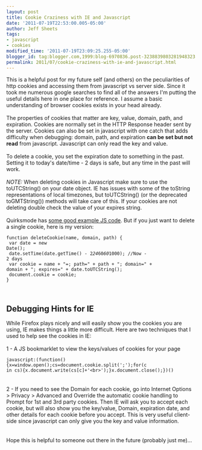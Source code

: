 ```yaml
---
layout: post
title: Cookie Craziness with IE and Javascript
date: '2011-07-19T22:53:00.005-05:00'
author: Jeff Sheets
tags:
- javascript
- cookies
modified_time: '2011-07-19T23:09:25.255-05:00'
blogger_id: tag:blogger.com,1999:blog-6970836.post-3238839803281948323
permalink: 2011/07/cookie-craziness-with-ie-and-javascript.html
---
```


This is a helpful post for my future self (and others) on the peculiarities
      of http cookies and accessing them from javascript vs server side. Since it took me numerous
      google searches to find all of the answers I'm putting the useful details here in one place
      for reference. I assume a basic understanding of browser cookies exists in your head
      already.<br /><br />The properties of cookies that matter are key, value, domain,
      path, and expiration. Cookies are normally set in the HTTP Response header sent by the server.
      Cookies can also be set in javascript with one catch that adds difficulty when debugging:
      domain, path, and expiration <b>can be set but not read</b> from javascript.
      Javascript can only read the key and value.<br /><br />To delete a cookie, you set
      the expiration date to something in the past. Setting it to today's date/time - 2 days is
      safe, but any time in the past will work.<br /><br /><i>NOTE:</i> When
      deleting cookies in Javascript make sure to use the toUTCString() on your date object. IE has
      issues with some of the toString representations of local timezones, but toUTCString() (or the
      deprecated toGMTString()) methods will take care of this. If your cookies are not deleting
      double check the value of your expires string.<br /><br />Quirksmode has <a
      href="http://www.quirksmode.org/js/cookies.html">some good example JS code</a>. But
      if you just want to delete a single cookie, here is my version:<br /><code><br
      />function deleteCookie(name, domain, path) {<br /> var date = new Date();<br
      /> date.setTime(date.getTime() - 2*24*60*60*1000); //Now - 2 days<br /> var cookie =
      name + "=; path=" + path + "; domain=" + domain + "; expires=" + date.toUTCString();<br
      /> document.cookie = cookie;<br />}<br /></code><br /><br
      /><h3><span style="font-size:130%;">Debugging Hints for
      IE</span></h3>While Firefox plays nicely and will easily show you the cookies you
      are using, IE makes things a little more difficult. Here are two techniques that I used to
      help see the cookies in IE:<br /><br />1 - A JS bookmarklet to view the
      keys/values of cookies for your page<br /><code><br
      />javascript:(function(){x=window.open();cs=document.cookie.split(';');for(c in
      cs){x.document.write(cs[c]+'&lt;br&gt;');}x.document.close();})()<br
      /></code><br /><br />2 - If you need to see the Domain for each cookie,
      go into Internet Options &gt; Privacy &gt; Advanced and Override the automatic cookie
      handling to Prompt for 1st and 3rd party cookies. Then IE will ask you to accept each cookie,
      but will also show you the key/value, Domain, expiration date, and other details for each
      cookie before you accept. This is very useful client-side since javascript can only give you
      the key and value information.<br /><br /><br />Hope this is helpful to
      someone out there in the future (probably just me)...